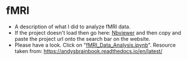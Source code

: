 # fMRI
- A description of what I did to analyze fMRI data. 
- If the project doesn't load then go here: [Nbviewer](https://nbviewer.jupyter.org/) and then copy and paste the project url onto the search bar on the website.
- Please have a look. Click on "[fMRI_Data_Analysis.ipynb](https://github.com/npinak/fMRI/blob/main/fMRI_Data_Analysis.ipynb)". Resource taken from: https://andysbrainbook.readthedocs.io/en/latest/
